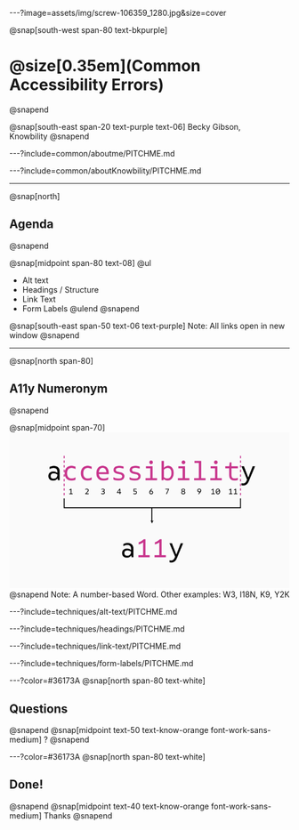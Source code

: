 ---?image=assets/img/screw-106359_1280.jpg&size=cover

@snap[south-west span-80 text-bkpurple]
# @size[0.35em](Common Accessibility Errors)
@snapend


@snap[south-east span-20 text-purple text-06]
Becky Gibson,<br>Knowbility
@snapend

---?include=common/aboutme/PITCHME.md

---?include=common/aboutKnowbility/PITCHME.md

---
@snap[north]
## Agenda
@snapend

@snap[midpoint span-80 text-08]
@ul[](false)
- Alt text
- Headings / Structure
- Link Text
- Form Labels
@ulend
@snapend

@snap[south-east span-50 text-06 text-purple]
Note: All links open in new window
@snapend

---
@snap[north span-80]
## A11y Numeronym
@snapend

@snap[midpoint span-70]
![a plus 11 letters plus y represents accessibility](/assets/img/a11y-numeronym.png)
@snapend
Note: A number-based Word. Other examples: W3, I18N, K9, Y2K

---?include=techniques/alt-text/PITCHME.md

---?include=techniques/headings/PITCHME.md

---?include=techniques/link-text/PITCHME.md

---?include=techniques/form-labels/PITCHME.md

---?color=#36173A
@snap[north span-80 text-white]
## Questions
@snapend
@snap[midpoint text-50 text-know-orange font-work-sans-medium]
?
@snapend


---?color=#36173A
@snap[north span-80 text-white]
## Done!
@snapend
@snap[midpoint text-40 text-know-orange font-work-sans-medium]
Thanks
@snapend

